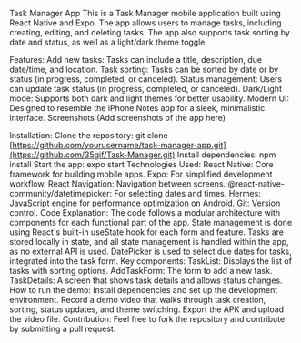 Task Manager App
This is a Task Manager mobile application built using React Native and Expo. The app allows users to manage tasks, including creating, editing, and deleting tasks. The app also supports task sorting by date and status, as well as a light/dark theme toggle.

Features:
Add new tasks: Tasks can include a title, description, due date/time, and location.
Task sorting: Tasks can be sorted by date or by status (in progress, completed, or canceled).
Status management: Users can update task status (in progress, completed, or canceled).
Dark/Light mode: Supports both dark and light themes for better usability.
Modern UI: Designed to resemble the iPhone Notes app for a sleek, minimalistic interface.
Screenshots
(Add screenshots of the app here)

Installation:
Clone the repository:
git clone [https://github.com/yourusername/task-manager-app.git](https://github.com/35gif/Task-Manager.git)
Install dependencies:
npm install
Start the app:
expo start
Technologies Used:
React Native: Core framework for building mobile apps.
Expo: For simplified development workflow.
React Navigation: Navigation between screens.
@react-native-community/datetimepicker: For selecting dates and times.
Hermes: JavaScript engine for performance optimization on Android.
Git: Version control.
Code Explanation:
The code follows a modular architecture with components for each functional part of the app.
State management is done using React's built-in useState hook for each form and feature.
Tasks are stored locally in state, and all state management is handled within the app, as no external API is used.
DatePicker is used to select due dates for tasks, integrated into the task form.
Key components:
TaskList: Displays the list of tasks with sorting options.
AddTaskForm: The form to add a new task.
TaskDetails: A screen that shows task details and allows status changes.
How to run the demo:
Install dependencies and set up the development environment.
Record a demo video that walks through task creation, sorting, status updates, and theme switching.
Export the APK and upload the video file.
Contribution:
Feel free to fork the repository and contribute by submitting a pull request.
